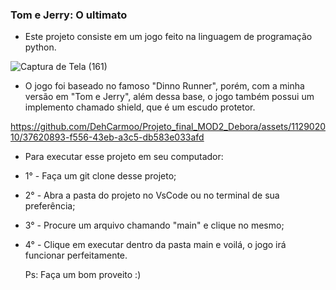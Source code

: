 ### Tom e Jerry: O ultimato

- Este projeto consiste em um jogo feito na linguagem de programação python.

![Captura de Tela (161)](https://github.com/DehCarmoo/Projeto_final_MOD2_Debora/assets/112902010/c7375852-56d5-4762-9276-079045cd70d5)

- O jogo foi baseado no famoso "Dinno Runner", porém, com a minha versão em "Tom e Jerry", além dessa base, o jogo também possui um implemento chamado shield, que é um escudo protetor.



https://github.com/DehCarmoo/Projeto_final_MOD2_Debora/assets/112902010/37620893-f556-43eb-a3c5-db583e033afd


- Para executar esse projeto em seu computador:
- 1° - Faça um git clone desse projeto;
- 2° - Abra a pasta do projeto no VsCode ou no terminal de sua preferência;
- 3° - Procure um arquivo chamando "main" e clique no mesmo;
- 4° - Clique em executar dentro da pasta main e voilá, o jogo irá funcionar perfeitamente.

  Ps: Faça um bom proveito :) 
